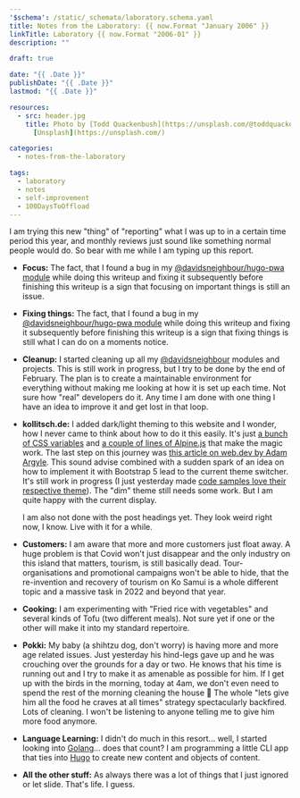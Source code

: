 ```yaml
---
'$schema': /static/_schemata/laboratory.schema.yaml
title: Notes from the Laboratory: {{ now.Format "January 2006" }}
linkTitle: Laboratory {{ now.Format "2006-01" }}
description: ""

draft: true

date: "{{ .Date }}"
publishDate: "{{ .Date }}"
lastmod: "{{ .Date }}"

resources:
  - src: header.jpg
    title: Photo by [Todd Quackenbush](https://unsplash.com/@toddquackenbush) via
      [Unsplash](https://unsplash.com/)

categories:
  - notes-from-the-laboratory

tags:
  - laboratory
  - notes
  - self-improvement
  - 100DaysToOffload
---
```


I am trying this new "thing" of "reporting" what I was up to in a certain time period this year, and monthly reviews just sound like something normal people would do. So bear with me while I am typing up this report.

- **Focus:** The fact, that I found a bug in my [@davidsneighbour/hugo-pwa module](https://github.com/davidsneighbour/hugo-pwa) while doing this writeup and fixing it subsequently before finishing this writeup is a sign that focusing on important things is still an issue.
- **Fixing things:** The fact, that I found a bug in my [@davidsneighbour/hugo-pwa module](https://github.com/davidsneighbour/hugo-pwa) while doing this writeup and fixing it subsequently before finishing this writeup is a sign that fixing things is still what I can do on a moments notice.
- **Cleanup:** I started cleaning up all my [@davidsneighbour](https://github.com/davidsneighbour) modules and projects. This is still work in progress, but I try to be done by the end of February. The plan is to create a maintainable environment for everything without making me looking at how it is set up each time. Not sure how "real" developers do it. Any time I am done with one thing I have an idea to improve it and get lost in that loop.
- **kollitsch.de:** I added dark/light theming to this website and I wonder, how I never came to think about how to do it this easily. It's just [a bunch of CSS variables](https://github.com/davidsneighbour/kollitsch.dev/blob/18401a326350ef806acfdb2d18848a4719bb0db1/assets/scss/style.scss#L26) and [a couple of lines of Alpine.js](https://github.com/davidsneighbour/kollitsch.dev/blob/18401a326350ef806acfdb2d18848a4719bb0db1/assets/js/script.ts#L11) that make the magic work. The last step on this journey was [this article on web.dev by Adam Argyle](https://web.dev/building-a-color-scheme/). This sound advise combined with a sudden spark of an idea on how to implement it with Bootstrap 5 lead to the current theme switcher. It's still work in progress (I just yesterday made [code samples love their respective theme](https://github.com/davidsneighbour/kollitsch.dev/commit/a7f6051c9fc428c97feef611031a0ae3b7938d9f)). The "dim" theme still needs some work. But I am quite happy with the current display.

  I am also not done with the post headings yet. They look weird right now, I know. Live with it for a while.
- **Customers:** I am aware that more and more customers just float away. A huge problem is that Covid won't just disappear and the only industry on this island that matters, tourism, is still basically dead. Tour-organisations and promotional campaigns won't be able to hide, that the re-invention and recovery of tourism on Ko Samui is a whole different topic and a massive task in 2022 and beyond that year.
- **Cooking:** I am experimenting with "Fried rice with vegetables" and several kinds of Tofu (two different meals). Not sure yet if one or the other will make it into my standard repertoire.
- **Pokki:** My baby (a shihtzu dog, don't worry) is having more and more age related issues. Just yesterday his hind-legs gave up and he was crouching over the grounds for a day or two. He knows that his time is running out and I try to make it as amenable as possible for him. If I get up with the birds in the morning, today at 4am, we don't even need to spend the rest of the morning cleaning the house 🐶 The whole "lets give him all the food he craves at all times" strategy spectacularly backfired. Lots of cleaning. I won't be listening to anyone telling me to give him more food anymore.
- **Language Learning:** I didn't do much in this resort... well, I started looking into [Golang](https://pkg.go.dev/)... does that count? I am programming a little CLI app that ties into [Hugo](https://gohugo.io) to create new content and objects of content.
- **All the other stuff:** As always there was a lot of things that I just ignored or let slide. That's life. I guess.
